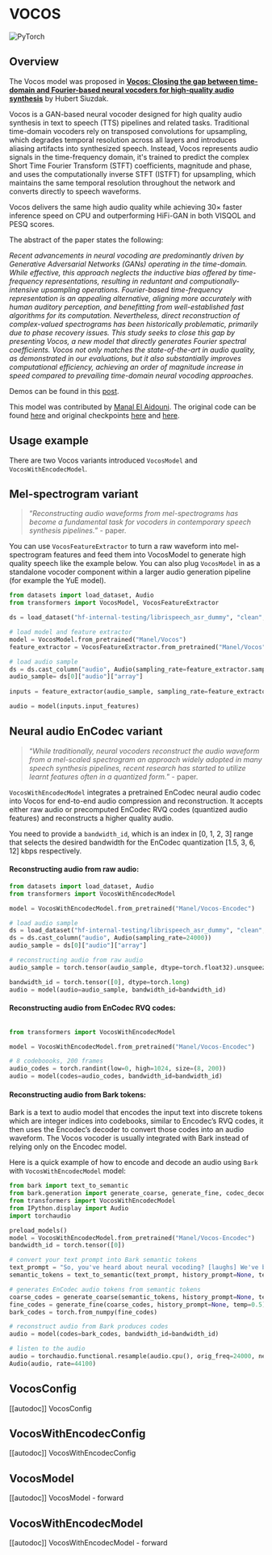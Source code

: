 <!--Copyright 2023 The HuggingFace Team. All rights reserved.

Licensed under the Apache License, Version 2.0 (the "License"); you may not use this file except in compliance with
the License. You may obtain a copy of the License at

http://www.apache.org/licenses/LICENSE-2.0

Unless required by applicable law or agreed to in writing, software distributed under the License is distributed on
an "AS IS" BASIS, WITHOUT WARRANTIES OR CONDITIONS OF ANY KIND, either express or implied. See the License for the
specific language governing permissions and limitations under the License.

⚠️ Note that this file is in Markdown but contain specific syntax for our doc-builder (similar to MDX) that may not be
rendered properly in your Markdown viewer.

-->

# VOCOS

<div class="flex flex-wrap space-x-1">
<img alt="PyTorch" src="https://img.shields.io/badge/PyTorch-DE3412?style=flat&logo=pytorch&logoColor=white">
</div>

## Overview

The Vocos model was proposed in  [**Vocos: Closing the gap between time-domain and Fourier-based neural vocoders for high-quality audio synthesis**](https://arxiv.org/abs/2306.00814) by Hubert Siuzdak.

Vocos is a GAN-based neural vocoder designed for high quality audio synthesis in text to speech (TTS) pipelines and related tasks. Traditional time-domain vocoders rely on transposed convolutions for upsampling, which degrades temporal resolution across all layers and introduces aliasing artifacts into synthesized speech.
Instead, Vocos represents audio signals in the time-frequency domain, it's trained to predict the complex Short Time Fourier Transform (STFT) coefficients, magnitude and phase, and uses the computationally inverse STFT (ISTFT) for upsampling, which maintains the same temporal resolution throughout the network and converts directly to speech waveforms.

Vocos delivers the same high audio quality while achieving  30× faster inference speed on CPU and outperforming HiFi-GAN in both VISQOL and PESQ scores.


The abstract of the paper states the following:

*Recent advancements in neural vocoding are predominantly driven by Generative Adversarial Networks (GANs) operating in the time-domain. While effective, this approach neglects the inductive bias offered by time-frequency representations, resulting in reduntant and computionally-intensive upsampling operations. Fourier-based time-frequency representation is an appealing alternative, aligning more accurately with human auditory perception, and benefitting from well-established fast algorithms for its computation. Nevertheless, direct reconstruction of complex-valued spectrograms has been historically problematic, primarily due to phase recovery issues. This study seeks to close this gap by presenting Vocos, a new model that directly generates Fourier spectral coefficients. Vocos not only matches the state-of-the-art in audio quality, as demonstrated in our evaluations, but it also substantially improves computational efficiency, achieving an order of magnitude increase in speed compared to prevailing time-domain neural vocoding approaches.*



Demos can be found in this [post](https://gemelo-ai.github.io/vocos/).



This model was contributed by [Manal El Aidouni](https://huggingface.co/Manel). The original code can be found [here](https://github.com/gemelo-ai/vocos) and original checkpoints  [here](https://huggingface.co/charactr/vocos-mel-24khz) and [here](https://huggingface.co/charactr/vocos-encodec-24khz).




## Usage example 

There are two Vocos variants introduced `VocosModel` and `VocosWithEncodecModel`.


## Mel-spectrogram variant 

> “*Reconstructing audio waveforms from mel-spectrograms has become a fundamental task for vocoders in contemporary speech synthesis pipelines.*” - paper.

You can use `VocosFeatureExtractor` to turn a raw waveform into mel-spectrogram features and feed them into VocosModel to generate high quality speech like the example below. You can also plug `VocosModel` in as a standalone vocoder component within a larger audio generation pipeline (for example the YuE model).

```python 
from datasets import load_dataset, Audio
from transformers import VocosModel, VocosFeatureExtractor

ds = load_dataset("hf-internal-testing/librispeech_asr_dummy", "clean", split="validation")

# load model and feature extractor
model = VocosModel.from_pretrained("Manel/Vocos")
feature_extractor = VocosFeatureExtractor.from_pretrained("Manel/Vocos")

# load audio sample
ds = ds.cast_column("audio", Audio(sampling_rate=feature_extractor.sampling_rate))
audio_sample= ds[0]["audio"]["array"]
            
inputs = feature_extractor(audio_sample, sampling_rate=feature_extractor.sampling_rate, return_tensors="pt")

audio = model(inputs.input_features)

```


## Neural audio EnCodec variant

> “*While traditionally, neural vocoders reconstruct the audio waveform from a mel-scaled spectrogram an approach widely adopted in many speech synthesis pipelines, recent research has started to utilize learnt features often in a quantized form.*” - paper. 

`VocosWithEncodecModel` integrates a pretrained EnCodec neural audio codec into Vocos for end-to-end audio compression and reconstruction. It accepts either raw audio or precomputed EnCodec RVQ codes (quantized audio features) and reconstructs a higher quality audio.


You need to provide a `bandwidth_id`, which is an index in [0, 1, 2, 3] range that selects the desired bandwidth for the EnCodec quantization [1.5, 3, 6, 12] kbps respectively. 

#### Reconstructing audio from raw audio:
```python 
from datasets import load_dataset, Audio
from transformers import VocosWithEncodecModel

model = VocosWithEncodecModel.from_pretrained("Manel/Vocos-Encodec")

# load audio sample
ds = load_dataset("hf-internal-testing/librispeech_asr_dummy", "clean", split="validation")
ds = ds.cast_column("audio", Audio(sampling_rate=24000))  
audio_sample = ds[0]["audio"]["array"]

# reconstructing audio from raw audio
audio_sample = torch.tensor(audio_sample, dtype=torch.float32).unsqueeze(0)

bandwidth_id = torch.tensor([0], dtype=torch.long)
audio = model(audio=audio_sample, bandwidth_id=bandwidth_id)
```

#### Reconstructing audio from EnCodec RVQ codes:

```python

from transformers import VocosWithEncodecModel

model = VocosWithEncodecModel.from_pretrained("Manel/Vocos-Encodec")

# 8 codeboooks, 200 frames
audio_codes = torch.randint(low=0, high=1024, size=(8, 200))  
audio = model(codes=audio_codes, bandwidth_id=bandwidth_id)

```

#### Reconstructing audio from Bark tokens:


Bark is a text to audio model that encodes the input text into discrete tokens which are integer indices into codebooks, similar to Encodec’s RVQ codes, it then uses the Encodec’s decoder to convert those codes into an audio waveform. The Vocos vocoder is usually integrated with Bark instead of relying only on the Encodec model. 

Here is a quick example of how to encode and decode an audio using `Bark` with `VocosWithEncodecModel` model:


```python 
from bark import text_to_semantic
from bark.generation import generate_coarse, generate_fine, codec_decode
from transformers import VocosWithEncodecModel
from IPython.display import Audio
import torchaudio

preload_models()
model = VocosWithEncodecModel.from_pretrained("Manel/Vocos-Encodec")
bandwidth_id = torch.tensor([0]) 

# convert your text prompt into Bark semantic tokens
text_prompt = "So, you've heard about neural vocoding? [laughs] We've been messing around with this new model called Vocos."
semantic_tokens = text_to_semantic(text_prompt, history_prompt=None, temp=0.7, silent=False)

# generates EnCodec audio tokens from semantic tokens
coarse_codes = generate_coarse(semantic_tokens, history_prompt=None, temp=0.7, silent=False,use_kv_caching=True)
fine_codes = generate_fine(coarse_codes, history_prompt=None, temp=0.5)
bark_codes = torch.from_numpy(fine_codes)

# reconstruct audio from Bark produces codes
audio = model(codes=bark_codes, bandwidth_id=bandwidth_id)

# listen to the audio
audio = torchaudio.functional.resample(audio.cpu(), orig_freq=24000, new_freq=44100).numpy()
Audio(audio, rate=44100)

```


## VocosConfig

[[autodoc]] VocosConfig

## VocosWithEncodecConfig

[[autodoc]] VocosWithEncodecConfig

## VocosModel

[[autodoc]] VocosModel
    - forward

## VocosWithEncodecModel

[[autodoc]] VocosWithEncodecModel
    - forward
